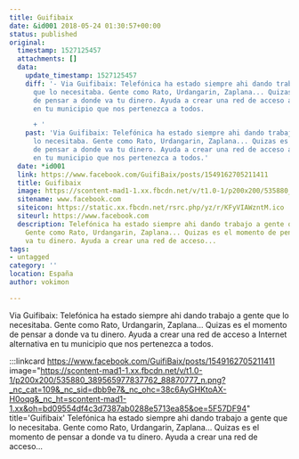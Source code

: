 ```yaml
---
title: Guifibaix
date: &id001 2018-05-24 01:30:57+00:00
status: published
original:
  timestamp: 1527125457
  attachments: []
  data:
    update_timestamp: 1527125457
    diff: '- Via Guifibaix: Telefónica ha estado siempre ahi dando trabajo a gente
      que lo necesitaba. Gente como Rato, Urdangarin, Zaplana... Quizas es el momento
      de pensar a donde va tu dinero. Ayuda a crear una red de acceso a Internet alternativa
      en tu municipio que nos pertenezca a todos.

      + '
    past: 'Via Guifibaix: Telefónica ha estado siempre ahi dando trabajo a gente que
      lo necesitaba. Gente como Rato, Urdangarin, Zaplana... Quizas es el momento
      de pensar a donde va tu dinero. Ayuda a crear una red de acceso a Internet alternativa
      en tu municipio que nos pertenezca a todos.'
  date: *id001
  link: https://www.facebook.com/GuifiBaix/posts/1549162705211411
  title: Guifibaix
  image: https://scontent-mad1-1.xx.fbcdn.net/v/t1.0-1/p200x200/535880_389565977837762_88870777_n.png?_nc_cat=109&_nc_sid=dbb9e7&_nc_ohc=38c6AyGHKtoAX-H0oqg&_nc_ht=scontent-mad1-1.xx&oh=bd09554df4c3d7387ab0288e5713ea85&oe=5F57DF94
  sitename: www.facebook.com
  siteicon: https://static.xx.fbcdn.net/rsrc.php/yz/r/KFyVIAWzntM.ico
  siteurl: https://www.facebook.com
  description: Telefónica ha estado siempre ahi dando trabajo a gente que lo necesitaba.
    Gente como Rato, Urdangarin, Zaplana... Quizas es el momento de pensar a donde
    va tu dinero. Ayuda a crear una red de acceso...
tags:
- untagged
category: ''
location: España
author: vokimon

---
```

Via Guifibaix: Telefónica ha estado siempre ahi dando trabajo a gente que lo necesitaba. Gente como Rato, Urdangarin, Zaplana... Quizas es el momento de pensar a donde va tu dinero. Ayuda a crear una red de acceso a Internet alternativa en tu municipio que nos pertenezca a todos.

:::linkcard https://www.facebook.com/GuifiBaix/posts/1549162705211411 image="https://scontent-mad1-1.xx.fbcdn.net/v/t1.0-1/p200x200/535880_389565977837762_88870777_n.png?_nc_cat=109&_nc_sid=dbb9e7&_nc_ohc=38c6AyGHKtoAX-H0oqg&_nc_ht=scontent-mad1-1.xx&oh=bd09554df4c3d7387ab0288e5713ea85&oe=5F57DF94" title='Guifibaix'
    Telefónica ha estado siempre ahi dando trabajo a gente que lo necesitaba. Gente como Rato, Urdangarin, Zaplana... Quizas es el momento de pensar a donde va tu dinero. Ayuda a crear una red de acceso...


